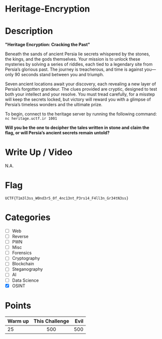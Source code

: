 # Heritage-Encryption

# Description
**"Heritage Encryption: Cracking the Past"**

Beneath the sands of ancient Persia lie secrets whispered by the stones, the kings, and the gods themselves. Your mission is to unlock these mysteries by solving a series of riddles, each tied to a legendary site from Persia’s glorious past. The journey is treacherous, and time is against you—only 90 seconds stand between you and triumph. 

Seven ancient locations await your discovery, each revealing a new layer of Persia’s forgotten grandeur. The clues provided are cryptic, designed to test both your intellect and your resolve. You must tread carefully, for a misstep will keep the secrets locked, but victory will reward you with a glimpse of Persia’s timeless wonders and the ultimate prize.

To begin, connect to the heritage server by running the following command:
`nc heritage.uctf.ir 1001`

**Will you be the one to decipher the tales written in stone and claim the flag, or will Persia’s ancient secrets remain untold?**


# Write Up / Video

N.A.

# Flag

```
UCTF{T1m3l3ss_W0nd3r5_0f_4nc13nt_P3rs14_F4ll3n_Gr34tN3ss}
```
# Categories

- [ ] Web
- [ ] Reverse
- [ ] PWN
- [ ] Misc
- [ ] Forensics
- [ ] Cryptography
- [ ] Blockchain
- [ ] Steganography
- [ ] AI
- [ ] Data Science
- [x] OSINT

# Points

| Warm up | This Challenge | Evil |
| ------- |:--------------:| ----:|
| 25      |      500       | 500  |
